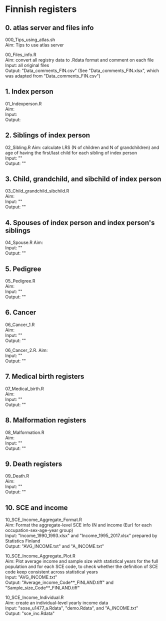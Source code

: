 # Finnish registers


## 0. atlas server and files info  
000_Tips_using_atlas.sh  
Aim: Tips to use atlas server  

00_Files_info.R  
Aim: convert all registry data to .Rdata format and comment on each file  
Input: all original files  
Output: "Data_comments_FIN.csv" (See "Data_comments_FIN.xlsx", which was adapted from "Data_comments_FIN.csv")  


## 1. Index person  
01_Indexperson.R  
Aim:  
Input:  
Output:  


## 2. Siblings of index person   
02_Sibling.R
Aim: calculate LRS (N of children and N of grandchildren) and age of having the first/last child for each sibling of index person   
Input: ""   
Output: ""  


## 3. Child, grandchild, and sibchild of index person  
03_Child_grandchild_sibchild.R  
Aim:    
Input: ""   
Output: ""  


## 4. Spouses of index person and index person's siblings  
04_Spouse.R
Aim:    
Input: ""   
Output: ""  


## 5. Pedigree   
05_Pedigree.R  
Aim:    
Input: ""   
Output: ""  


## 6. Cancer
06_Cancer_1.R   
Aim:    
Input: ""   
Output: ""  

06_Cancer_2.R. 
Aim:    
Input: ""   
Output: ""  


## 7. Medical birth registers
07_Medical_birth.R  
Aim:    
Input: ""   
Output: ""  


## 8. Malformation registers
08_Malformation.R  
Aim:    
Input: ""   
Output: ""  


## 9. Death registers
09_Death.R  
Aim:    
Input: ""   
Output: ""  


## 10. SCE and income
10_SCE_Income_Aggregate_Format.R  
Aim: Format the aggregate-level SCE info (N and income (Eur) for each occupation-sex-age-year group)  
Input: "Income_1990_1993.xlsx" and "Income_1995_2017.xlsx" prepared by Statistics Finland  
Output: "AVG_INCOME.txt" and "A_INCOME.txt"  

10_SCE_Income_Aggregate_Plot.R  
Aim: Plot average income and sample size with statistical years for the full population and for each SCE code, to check whether the definition of SCE code keep consistent across statistical years  
Input: "AVG_INCOME.txt"  
Output: "Average_income_Code**_FINLAND.tiff" and "Sample_size_Code**_FINLAND.tiff"  

10_SCE_Income_Individual.R  
Aim: create an individual-level yearly income data  
Input: "sose_u1477_a.Rdata", "demo.Rdata", and "A_INCOME.txt"  
Output: "sce_inc.Rdata"  











